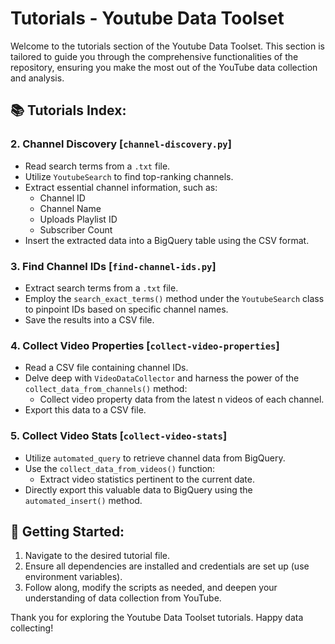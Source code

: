 # Tutorials - Youtube Data Toolset

Welcome to the tutorials section of the Youtube Data Toolset. This section is tailored to guide you through the comprehensive functionalities of the repository, ensuring you make the most out of the YouTube data collection and analysis.

## 📚 Tutorials Index:

### 2. **Channel Discovery** [`channel-discovery.py`]
- Read search terms from a `.txt` file.
- Utilize `YoutubeSearch` to find top-ranking channels.
- Extract essential channel information, such as:
  - Channel ID
  - Channel Name
  - Uploads Playlist ID
  - Subscriber Count
- Insert the extracted data into a BigQuery table using the CSV format.

### 3. **Find Channel IDs** [`find-channel-ids.py`]
- Extract search terms from a `.txt` file.
- Employ the `search_exact_terms()` method under the `YoutubeSearch` class to pinpoint IDs based on specific channel names.
- Save the results into a CSV file.

### 4. **Collect Video Properties** [`collect-video-properties`]
- Read a CSV file containing channel IDs.
- Delve deep with `VideoDataCollector` and harness the power of the `collect_data_from_channels()` method:
  - Collect video property data from the latest n videos of each channel.
- Export this data to a CSV file.

### 5. **Collect Video Stats** [`collect-video-stats`]
- Utilize `automated_query` to retrieve channel data from BigQuery.
- Use the `collect_data_from_videos()` function:
  - Extract video statistics pertinent to the current date.
- Directly export this valuable data to BigQuery using the `automated_insert()` method.

## 🚀 Getting Started:
1. Navigate to the desired tutorial file.
2. Ensure all dependencies are installed and credentials are set up (use environment variables).
3. Follow along, modify the scripts as needed, and deepen your understanding of data collection from YouTube.

Thank you for exploring the Youtube Data Toolset tutorials. Happy data collecting!
